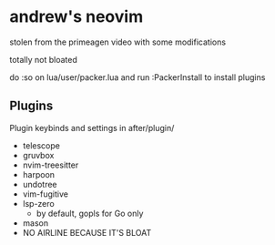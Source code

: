 # andrew's neovim

stolen from the primeagen video with some modifications

totally not bloated

do :so on lua/user/packer.lua and run :PackerInstall to install plugins

## Plugins

Plugin keybinds and settings in after/plugin/

- telescope
- gruvbox
- nvim-treesitter
- harpoon
- undotree
- vim-fugitive
- lsp-zero
  - by default, gopls for Go only
- mason
- NO AIRLINE BECAUSE IT'S BLOAT
